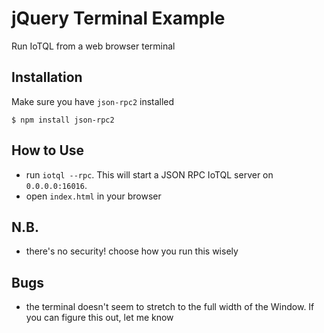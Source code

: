 # jQuery Terminal Example

Run IoTQL from a web browser terminal

## Installation

Make sure you have <code>json-rpc2</code> installed

    $ npm install json-rpc2

## How to Use

* run <code>iotql --rpc</code>. This will start a JSON RPC IoTQL server on <code>0.0.0.0:16016</code>.
* open <code>index.html</code> in your browser

## N.B.

* there's no security! choose how you run this wisely

## Bugs

* the terminal doesn't seem to stretch to the full width of the Window. If you can figure this out, let me know
